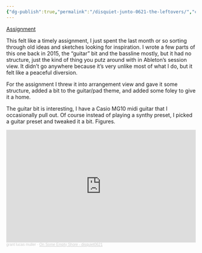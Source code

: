 ```yaml
---
{"dg-publish":true,"permalink":"/disquiet-junto-0621-the-leftovers/","created":"2024-01-21T21:00:29.000-05:00","updated":"2024-01-21T21:00:29.000-05:00"}
---
```


[Assignment](https://disquiet.com/2023/11/23/disquiet-junto-project-0621-the-leftovers/)

This felt like a timely assignment, I just spent the last month or so sorting through old ideas and sketches looking for inspiration. I wrote a few parts of this one back in 2015, the “guitar” bit and the bassline mostly, but it had no structure, just the kind of thing you putz around with in Ableton’s session view. It didn’t go anywhere because it’s very unlike most of what I do, but it felt like a peaceful diversion.

For the assignment I threw it into arrangement view and gave it some structure, added a bit to the guitar/pad theme, and added some foley to give it a home.

The guitar bit is interesting, I have a Casio MG10 midi guitar that I occasionally pull out. Of course instead of playing a synthy preset, I picked a guitar preset and tweaked it a bit. Figures.

<iframe width="100%" height="300" scrolling="no" frameborder="no" allow="autoplay" src="https://w.soundcloud.com/player/?url=https%3A//api.soundcloud.com/tracks/1675022619&color=%23ff5500&auto_play=false&hide_related=false&show_comments=true&show_user=true&show_reposts=false&show_teaser=true&visual=true"></iframe><div style="font-size: 10px; color: #cccccc;line-break: anywhere;word-break: normal;overflow: hidden;white-space: nowrap;text-overflow: ellipsis; font-family: Interstate,Lucida Grande,Lucida Sans Unicode,Lucida Sans,Garuda,Verdana,Tahoma,sans-serif;font-weight: 100;"><a href="https://soundcloud.com/grantlucasmuller" title="grant lucas muller" target="_blank" style="color: #cccccc; text-decoration: none;">grant lucas muller</a> · <a href="https://soundcloud.com/grantlucasmuller/on-some-empty-shore" title="On Some Empty Shore - disquiet0621" target="_blank" style="color: #cccccc; text-
																																																																																																																																																																																											   decoration: none;">On Some Empty Shore - disquiet0621</a></div>
